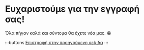 # Ευχαριστούμε για την εγγραφή σας! 

Όλα πήγαν καλά και σύντομα θα έχετε νέα μας. 😀

:::buttons
[Επιστροφή στην προηγούμενη σελίδα](/)
:::

<script>
  document.querySelector('#signup-confirmation main .buttons a').addEventListener('click', e => {
    e.preventDefault()
    history.back()
  })
</script>

